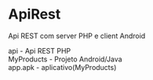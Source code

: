 # ApiRest
Api REST com server PHP e client Android

api - Api REST PHP  
MyProducts - Projeto Android/Java  
app.apk - aplicativo(MyProducts)  
